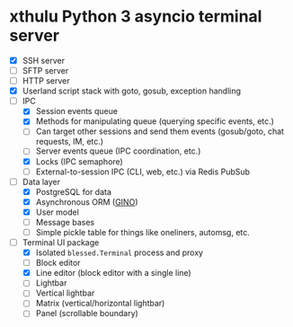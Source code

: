 # xthulu Python 3 asyncio terminal server

- [x] SSH server
- [ ] SFTP server
- [ ] HTTP server
- [x] Userland script stack with goto, gosub, exception handling
- [ ] IPC
  - [x] Session events queue
  - [x] Methods for manipulating queue (querying specific events, etc.)
  - [ ] Can target other sessions and send them events (gosub/goto, chat requests, IM, etc.)
  - [ ] Server events queue (IPC coordination, etc.)
  - [x] Locks (IPC semaphore)
  - [ ] External-to-session IPC (CLI, web, etc.) via Redis PubSub
- [ ] Data layer
  - [x] PostgreSQL for data
  - [x] Asynchronous ORM ([GINO])
  - [x] User model
  - [ ] Message bases
  - [ ] Simple pickle table for things like oneliners, automsg, etc.
- [ ] Terminal UI package
  - [x] Isolated `blessed.Terminal` process and proxy
  - [ ] Block editor
  - [x] Line editor (block editor with a single line)
  - [ ] Lightbar
  - [ ] Vertical lightbar
  - [ ] Matrix (vertical/horizontal lightbar)
  - [ ] Panel (scrollable boundary)

[GINO]: https://python-gino.org
